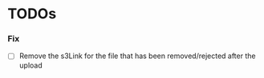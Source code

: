 # TODOs

### Fix

- [ ] Remove the s3Link for the file that has been removed/rejected after the upload
